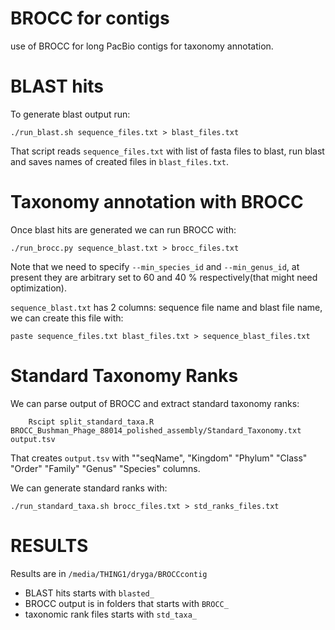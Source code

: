 # BROCC for contigs
use of BROCC for long PacBio contigs for taxonomy annotation.

# BLAST hits

To generate blast output run:
```
./run_blast.sh sequence_files.txt > blast_files.txt
```
That script reads `sequence_files.txt` with list of fasta files to blast,
run blast and saves names of created files in `blast_files.txt`.

# Taxonomy annotation with BROCC

Once blast hits are generated we can run BROCC with:
```
./run_brocc.py sequence_blast.txt > brocc_files.txt 
```
Note that we need to specify `--min_species_id`
and `--min_genus_id`, at present they are arbitrary set to
60 and 40 % respectively(that might need optimization).

`sequence_blast.txt` has 2 columns: sequence file name and blast file name,
we can create this file with:
```
paste sequence_files.txt blast_files.txt > sequence_blast_files.txt
```

# Standard Taxonomy Ranks

We can parse output of BROCC and extract standard taxonomy 
ranks:
```
    Rscipt split_standard_taxa.R BROCC_Bushman_Phage_88014_polished_assembly/Standard_Taxonomy.txt output.tsv
```
That creates `output.tsv` with ""seqName", "Kingdom" "Phylum"  "Class"
"Order"   "Family"  "Genus"   "Species" columns.

We can generate standard ranks with:
```
./run_standard_taxa.sh brocc_files.txt > std_ranks_files.txt
```


# RESULTS 
Results are in `/media/THING1/dryga/BROCCcontig`

* BLAST hits starts with `blasted_`
* BROCC output is in folders that starts with `BROCC_`
* taxonomic rank files starts with `std_taxa_`
